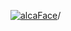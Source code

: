 [![alcaFace](https://camo.githubusercontent.com/2ee094c4af74cb0ec2e19388fccfb809837623e3/68747470733a2f2f7374617469632d63646e2e6a74766e772e6e65742f656d6f7469636f6e732f76312f3332383632362f312e30)](https://twitch.tv/Alca)/

<!--
# My "Popular" CodePens

<table>
	<tr>
		<th></th>
		<th>Title</th>
		<th>Last updated</th>
	</tr>
	<tr>
		<td><a href="https://codepen.io/Alca/pen/xxjpqYm" rel="nofollow"><img src="https://codepen.io/alca/pen/xxjpqYm/image/default.png" width="100" height="56.25"></a></td>
		<td><a href="https://codepen.io/Alca/pen/xxjpqYm" rel="nofollow">A Pen by Jacob Foster</a></td>
		<td>Sep 27, 2022</td>
	</tr>
	<tr>
		<td><a href="https://codepen.io/Alca/pen/gOzoMqJ" rel="nofollow"><img src="https://codepen.io/alca/pen/gOzoMqJ/image/default.png" width="100" height="56.25"></a></td>
		<td><a href="https://codepen.io/Alca/pen/gOzoMqJ" rel="nofollow">A Pen by Jacob Foster</a></td>
		<td>Sep 27, 2022</td>
	</tr>
	<tr>
		<td><a href="https://codepen.io/Alca/pen/BaxwGJy" rel="nofollow"><img src="https://codepen.io/alca/pen/BaxwGJy/image/default.png" width="100" height="56.25"></a></td>
		<td><a href="https://codepen.io/Alca/pen/BaxwGJy" rel="nofollow">A Pen by Jacob Foster</a></td>
		<td>Sep 24, 2022</td>
	</tr>
	<tr>
		<td><a href="https://codepen.io/Alca/pen/XWqgvqJ" rel="nofollow"><img src="https://codepen.io/alca/pen/XWqgvqJ/image/default.png" width="100" height="56.25"></a></td>
		<td><a href="https://codepen.io/Alca/pen/XWqgvqJ" rel="nofollow">Tiled image viewer (MidJourney)</a></td>
		<td>Sep 22, 2022</td>
	</tr>
	<tr>
		<td><a href="https://codepen.io/Alca/pen/rNvmWxw" rel="nofollow"><img src="https://codepen.io/alca/pen/rNvmWxw/image/default.png" width="100" height="56.25"></a></td>
		<td><a href="https://codepen.io/Alca/pen/rNvmWxw" rel="nofollow">A Pen by Jacob Foster</a></td>
		<td>Sep 19, 2022</td>
	</tr>
	<tr>
		<td><a href="https://codepen.io/Alca/pen/ExLgLop" rel="nofollow"><img src="https://codepen.io/alca/pen/ExLgLop/image/default.png" width="100" height="56.25"></a></td>
		<td><a href="https://codepen.io/Alca/pen/ExLgLop" rel="nofollow">A Pen by Jacob Foster</a></td>
		<td>Sep 13, 2022</td>
	</tr>
	<tr>
		<td><a href="https://codepen.io/Alca/pen/bGMeVVP" rel="nofollow"><img src="https://codepen.io/alca/pen/bGMeVVP/image/default.png" width="100" height="56.25"></a></td>
		<td><a href="https://codepen.io/Alca/pen/bGMeVVP" rel="nofollow">A Pen by Jacob Foster</a></td>
		<td>Sep 11, 2022</td>
	</tr>
	<tr>
		<td><a href="https://codepen.io/Alca/pen/qBYdQYB" rel="nofollow"><img src="https://codepen.io/alca/pen/qBYdQYB/image/default.png" width="100" height="56.25"></a></td>
		<td><a href="https://codepen.io/Alca/pen/qBYdQYB" rel="nofollow">A Pen by Jacob Foster</a></td>
		<td>Sep 6, 2022</td>
	</tr>
	<tr>
		<td><a href="https://codepen.io/Alca/pen/qBYEdEM" rel="nofollow"><img src="https://codepen.io/alca/pen/qBYEdEM/image/default.png" width="100" height="56.25"></a></td>
		<td><a href="https://codepen.io/Alca/pen/qBYEdEM" rel="nofollow">A Pen by Jacob Foster</a></td>
		<td>Sep 4, 2022</td>
	</tr>
	<tr>
		<td><a href="https://codepen.io/Alca/pen/xxWNEZe" rel="nofollow"><img src="https://codepen.io/alca/pen/xxWNEZe/image/default.png" width="100" height="56.25"></a></td>
		<td><a href="https://codepen.io/Alca/pen/xxWNEZe" rel="nofollow">IngameAsylum 3.0 Launch...</a></td>
		<td>Aug 25, 2022</td>
	</tr>
</table>

---

###### Last updated: Tue, 27 Sep 2022 05:26:26 GMT
-->
